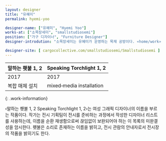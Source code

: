 ```yaml
---
layout: designer
title: "유혜미"
permalink: hyemi-yoo

designer-name: ["유혜미", "Hyemi Yoo"]
works-at: ["소목장세미", "smallstudiosemi"]
position: ["가구 디자이너", "Furniture Designer"]
designer-introdution: "소목장세미는 유혜미가 운영하는 목재 공방이다. «home/work»(시청각, 2014), 아르코미술관 특별전 «미술을 위한 캐비닛, 아카이브로 읽는 아르코미술관 40년»(2014), «document»(시청각, 2015) 등의 전시에 참여했으며 «조립식: 레이어 세트 플레이»(명필름 아트센터 아트랩, 2015)와 «secretary»(개방회로 공방화랑상점, 2016)와 같이 개인전을 열었다."

designer-site: [ cargocollective.com/smallstudiosemi/Smallstudiosemi ]
---
```


| 말하는 횃불 1, 2 | Speaking Torchlight 1, 2 |
|----------------|----------------|
| 2017 | 2017 |
| 복합 매체 설치 | mixed‐media installation |
{: .work-information}

‹말하는 횃불 1, 2 Speaking Torchlight 1, 2›는 여성 그래픽 디자이너의 이름을 부르는 작품이다. 작가는 전시 기획팀이 전시를 준비하는 과정에서 작성한 디자이너 리스트를 사용하는데, 이름을 순환 재생함으로써 끊임없이 보완되어야 하는 이 목록의 미완결성을 암시한다. 횃불은 소리로
존재하는 이름을 밝히고, 전시 관람의 안내자로서 전시장의 작품을 밝히기도 한다.
